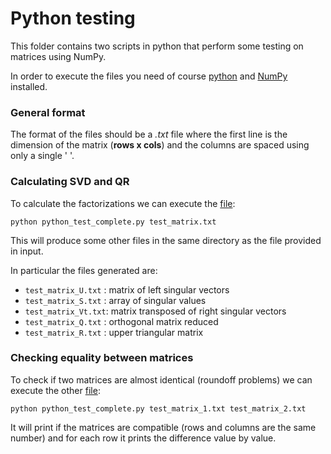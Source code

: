 # Python testing

This folder contains two scripts in python that perform some testing on matrices using NumPy.

In order to execute the files you need of course [python](https://www.makeuseof.com/install-python-ubuntu/) and [NumPy](https://numpy.org/install/) installed.

### General format

The format of the files should be a *.txt* file where the first line is the dimension of the matrix (**rows x cols**) and the columns are spaced using only a single ' '.

### Calculating SVD and QR

To calculate the factorizations we can execute the [file](python_test_complete.py):

```
python python_test_complete.py test_matrix.txt
```

This will produce some other files in the same directory as the file provided in input.

In particular the files generated are:

+  `test_matrix_U.txt` : matrix of left singular vectors
+  `test_matrix_S.txt` : array of singular values
+  `test_matrix_Vt.txt`: matrix transposed of right singular vectors
+  `test_matrix_Q.txt` : orthogonal matrix reduced
+  `test_matrix_R.txt` : upper triangular matrix

### Checking equality between matrices

To check if two matrices are almost identical (roundoff problems) we can execute the other [file](check_matrix_equality.py):

```
python python_test_complete.py test_matrix_1.txt test_matrix_2.txt
```

It will print if the matrices are compatible (rows and columns are the same number) and for each row it prints the difference value by value.


